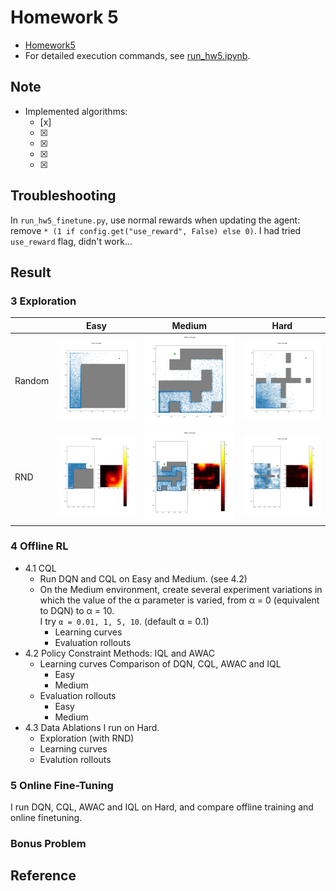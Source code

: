 # Homework 5
* [Homework5]
* For detailed execution commands, see [run_hw5.ipynb].

## Note
* Implemented algorithms:
  * [x] 
  * [x] 
  * [x] 
  * [x] 
  * [x] 

## Troubleshooting
In `run_hw5_finetune.py`, use normal rewards when updating the agent: remove `* (1 if config.get("use_reward", False) else 0)`. I had tried `use_reward` flag, didn't work...

## Result
### 3 Exploration
|                  | Easy             | Medium           | Hard             |
|:-----------------|:----------------:|:----------------:|:----------------:|
| Random           |![random_easy]    |![random_medium]  |![random_hard]    |
| RND              |![rnd_easy]       |![rnd_medium]     |![rnd_hard]       |

### 4 Offline RL
* 4.1 CQL
  * Run DQN and CQL on Easy and Medium.
    (see 4.2)
  * On the Medium environment, create several experiment variations in which the value of the α parameter is varied, from α = 0 (equivalent to DQN) to α = 10.  
    I try `α = 0.01, 1, 5, 10`. (default α = 0.1)
    * Learning curves
    * Evaluation rollouts
* 4.2 Policy Constraint Methods: IQL and AWAC
  * Learning curves
    Comparison of DQN, CQL, AWAC and IQL
    * Easy
    * Medium
  * Evaluation rollouts
    * Easy
    * Medium
* 4.3 Data Ablations
  I run on Hard.
  * Exploration (with RND)
  * Learning curves
  * Evalution rollouts

### 5 Online Fine-Tuning
I run DQN, CQL, AWAC and IQL on Hard, and compare offline training and online finetuning.
### Bonus Problem

## Reference



[Homework5]: https://rail.eecs.berkeley.edu/deeprlcourse/deeprlcourse/static/homeworks/hw5.pdf
[run_hw5.ipynb]: run_hw5.ipynb
[random_easy]: exploration_visualization/PointmassEasy-v0_random.png
[random_medium]: exploration_visualization/PointmassMedium-v0_random.png
[random_hard]: exploration_visualization/PointmassHard-v0_random.png
[rnd_easy]: exploration_visualization/PointmassEasy-v0_rnd1.0.png
[rnd_medium]: exploration_visualization/PointmassMedium-v0_rnd1.0.png
[rnd_hard]: exploration_visualization/PointmassHard-v0_rnd1.0.png
